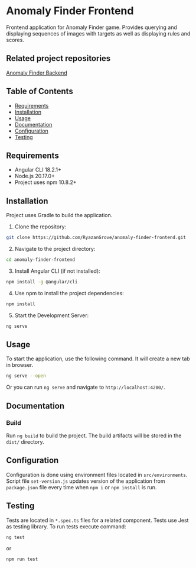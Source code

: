 # Anomaly Finder Frontend
Frontend application for Anomaly Finder game. Provides querying and displaying sequences of images with targets as well as displaying rules and scores.

## Related project repositories
[Anomaly Finder Backend](https://github.com/RyazanGrove/anomaly-finder-backend)

## Table of Contents
- [Requirements](#requirements)
- [Installation](#installation)
- [Usage](#usage)
- [Documentation](#documentation)
- [Configuration](#configuration)
- [Testing](#testing)

## Requirements
* Angular CLI 18.2.1+
* Node.js 20.17.0+
* Project uses npm 10.8.2+

## Installation
Project uses Gradle to build the application.
1. Clone the repository:
```bash
git clone https://github.com/RyazanGrove/anomaly-finder-frontend.git
```
2. Navigate to the project directory:
```bash
cd anomaly-finder-frontend
```
3. Install Angular CLI (if not installed):
```bash
npm install -g @angular/cli
```
4. Use npm to install the project dependencies:
```bash
npm install
```
5. Start the Development Server:
```bash
ng serve
```

## Usage
To start the application, use the following command. It will create a new tab in browser.
```bash
ng serve --open
```
Or you can run `ng serve` and navigate to `http://localhost:4200/`.

## Documentation


### Build
Run `ng build` to build the project. The build artifacts will be stored in the `dist/` directory.

## Configuration
Configuration is done using environment files located in `src/environments`.
Script file `set-version.js` updates version of the application from `package.json` file every time when `npm i` or `npm install` is run.

## Testing
Tests are located in `*.spec.ts` files for a related component. Tests use Jest as testing library. To run tests execute command:
```bash
ng test
```
or
```bash
npm run test
```

